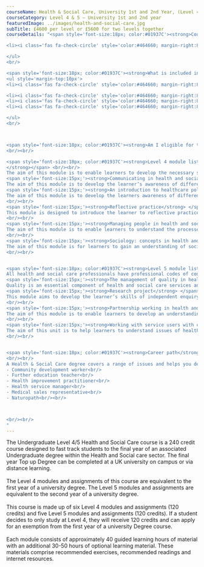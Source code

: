 ```yaml
---
courseName: Health & Social Care, University 1st and 2nd Year, (Level 4 and 5)
courseCategory: Level 4 & 5 – University 1st and 2nd year
featuredImage: ../images/health-and-social-care.jpg
subTitle: £4600 per level or £5600 for two levels together
courseDetails: "<span style='font-size:18px; color:#01937C'><strong>Course Fees</strong></span><br/><br/>The fee for enrolling onto the level 4 and level 5 courses together is £5600. Alternatively students can enrol onto a single level (level 4 or 5) for £4600 each.  Students can make payment using one of the following methods: <br/><ul style='margin-top:10px'>

<li><i class='fas fa-check-circle' style='color:#464660; margin-right:8px'></i>  Bank transfer</li>

</ul> 
<br/>

<span style='font-size:18px; color:#01937C'><strong>What is included in the cost of my course?</strong></span>
<ul style='margin-top:10px'>
<li><i class='fas fa-check-circle' style='color:#464660; margin-right:8px'></i>  All course material, including online modules and written assignments </li>

<li><i class='fas fa-check-circle' style='color:#464660; margin-right:8px'></i>  Dedicated student support</li>
<li><i class='fas fa-check-circle' style='color:#464660; margin-right:8px'></i>  Access to an online social learning forum</li>
<li><i class='fas fa-check-circle' style='color:#464660; margin-right:8px'></i>  Assignment marking and feedback</li>

</ul> 
<br/>



<span style='font-size:18px; color:#01937C'><strong>Am I eligible for this program?</strong></span><br/><br/> To enrol onto the level 4 course, you must be at least 18 and have a full secondary education. Before enrolling onto the level 5 course, you must have attained a level 4 or equivalent.
<br/><br/>

<span style='font-size:18px; color:#01937C'><strong>Level 4 module listing</strong></span><br/><br/> <span style='font-size:15px;'><strong>Academic study skills
</strong></span> <br/><br/>
The aim of this module is to enable learners to develop the necessary skills and understanding to study effectively within higher education. This will enable learners to acquire the necessary reflective and critical thinking skills required to achieve individual learning potential.<br/><br/>
<span style='font-size:15px;'><strong>Communicating in health and social care</strong> </span> <br/><br/>
The aim of this module is to develop the learner’s awareness of different forms of communication used in health and social care settings and its importance for effective service delivery.<br/><br/>
<span style='font-size:15px;'><strong>An introduction to healthcare policy</strong> </span><br/><br/>
The aim of this module is to develop the learners awareness of different influences on healthcare and their effect on the development of policy. Evaluation of healthcare policy will allow learners to examine what are the key contemporary issues for those making policy, providers and those receiving support.
<br/><br/>
<span style='font-size:15px;'><strong>Reflective practice</strong> </span><br/><br/>
This module is designed to introduce the learner to reflective practice in all its forms. Reflections on practice and in practice are important concepts in health and social care and feed into the idea of self -development linking theory to practice.
<br/><br/>
<span style='font-size:15px;'><strong>Managing people in health and social care</strong> </span><br/><br/>
The aim of this module is to enable learners to understand the processes involved in the recruitment, management and development of people in the health and social care workplace. In this module learners will investigate the processes involved in the management of individuals in the health and social care workplace and how to facilitate change in the organisation.
<br/><br/>
<span style='font-size:15px;'><strong>Sociology: concepts in health and ill health</strong> </span><br/><br/>
The aim of this module is for learners to gain an understanding of sociological concepts of health and ill health and their application to care practice in health and social care. It will enable learners to gain an understanding of the nature of contemporary society and its influences on the perception of health and ill health. Learners will explore how society is structured in terms of age, gender, ethnicity, social class, family and households and its impact on health and well-being.
<br/><br/>


<span style='font-size:18px; color:#01937C'><strong>Level 5 module listing</strong></span><br/><br/> <span style='font-size:15px;'><strong>Principles underpinning health and social care</strong></span> <br/><br/>
All health and social care professionals have professional codes of conduct. The aim of this module is to develop understanding of the values, theories and policies underpinning health and social care practice and the mechanisms that exist to promote good practice within the sector.<br/><br/>
<span style='font-size:15px;'><strong>The management of quality in health and social care</strong> </span> <br/><br/>
Quality is an essential component of health and social care services and a concept with many different interpretations and perspectives. The aim of this module is for learners to develop an understanding of different perspectives on health and social care service quality and how it is evaluated in order to empower and involve users of services.<br/><br/>
<span style='font-size:15px;'><strong>Research project</strong> </span><br/><br/>
This module aims to develop the learner’s skills of independent enquiry and critical analysis by undertaking a small pilot investigation of direct relevance to their higher education programme or professional development.
<br/><br/>
<span style='font-size:15px;'><strong>Partnership working in health and social care</strong> </span><br/><br/>
The aim of this module is to enable learners to develop an understanding of the importance of working positively in partnership with others in health and social care. Learners will explore the nature of partnership on three levels. First, they will examine partnerships with users of services that empower individuals to make informed decisions and encourage independence. Second, they will consider partnerships between different professionals within health and social care and explore inter-agency working. Finally, learners will investigate organisational partnerships and examine different ways of joint working.
<br/><br/>
<span style='font-size:15px;'><strong>Working with service users with complex needs</strong> </span><br/><br/>
The aim of this unit is to help learners to understand issues of health, disability and illness and how health care professionals can empower those with complex physical and mental health needs to determine their own care.
<br/><br/>


<span style='font-size:18px; color:#01937C'><strong>Career path</strong></span><br/><br/> Successful completion of the full Level 4/5 Health & Social Care course and final year of an accredited Undergraduate Degree programme will act as a springboard to a professional career in health & social care services. The course pulls together theory and practice for those who wish to work with people in a caring environment.
<br/><br/>
A Health & Social Care degree covers a range of issues and helps you develop the skills to follow a career in health, social care, leisure or education. Here is a list of possible career paths you may take after completing the full degree:<br/><br/>
- Community development worker<br/>
- Further education teacher<br/>
- Health improvement practitioner<br/>
- Health service manager<br/>
- Medical sales representative<br/>
- Naturopath<br/><br/>



<br/><br/>
"
---
```


The Undergraduate Level 4/5 Health and Social Care course is a 240 credit course designed to fast track students to the final year of an associated Undergraduate degree within the Health and Social care sector. The final year Top up Degree can be completed at a UK university on campus or via distance learning.
<br/><br/>
The Level 4 modules and assignments of this course are equivalent to the first year of a university degree. The Level 5 modules and assignments are equivalent to the second year of a university degree.
<br/><br/>
This course is made up of six Level 4 modules and assignments (120 credits) and five Level 5 modules and assignments (120 credits). If a student decides to only study at Level 4, they will receive 120 credits and can apply for an exemption from the first year of a university Degree course.
<br/><br/>
Each module consists of approximately 40 guided learning hours of material with an additional 30-50 hours of optional learning material. These materials comprise recommended exercises, recommended readings and internet resources.